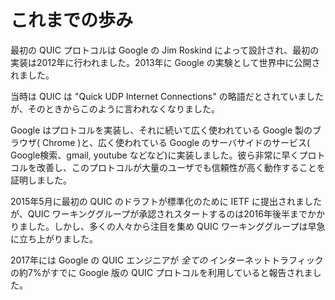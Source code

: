 # これまでの歩み

最初の QUIC プロトコルは Google の Jim Roskind によって設計され、最初の実装は2012年に行われました。2013年に Google の実験として世界中に公開されました。

当時は QUIC は "Quick UDP Internet Connections" の略語だとされていましたが、そのときからこのように言われなくなりました。

Google はプロトコルを実装し、それに続いて広く使われている Google 製のブラウザ( Chrome )と、広く使われている Google のサーバサイドのサービス( Google検索、gmail, youtube などなど)に実装しました。彼ら非常に早くプロトコルを改善し、このプロトコルが大量のユーザでも信頼性が高く動作することを証明しました。


2015年5月に最初の QUIC のドラフトが標準化のために IETF に提出されましたが、QUIC ワーキンググループが承認されスタートするのは2016年後半までかかりました。しかし、多くの人々から注目を集め QUIC ワーキンググループは早急に立ち上がりました。

2017年には Google の QUIC エンジニアが *全ての* インターネットトラフィックの約7%がすでに Google 版の QUIC プロトコルを利用していると報告されました。
